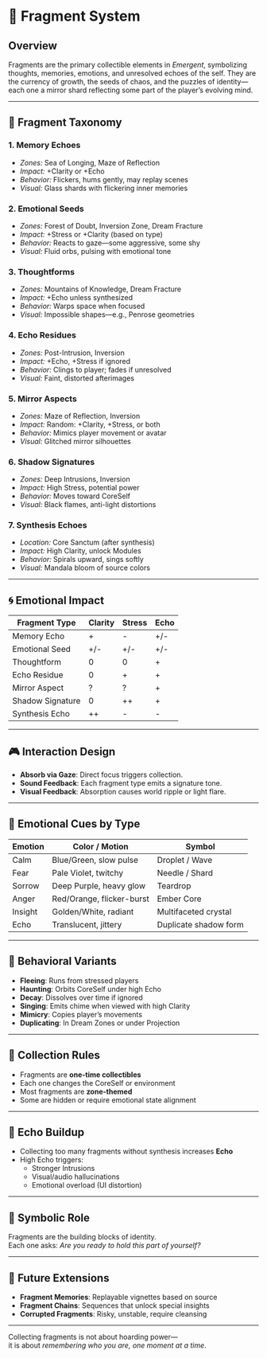 
# 🧠 Fragment System

## Overview

Fragments are the primary collectible elements in *Emergent*, symbolizing thoughts, memories, emotions, and unresolved echoes of the self. They are the currency of growth, the seeds of chaos, and the puzzles of identity—each one a mirror shard reflecting some part of the player’s evolving mind.

---

## 🧩 Fragment Taxonomy

### 1. Memory Echoes
- *Zones:* Sea of Longing, Maze of Reflection
- *Impact:* +Clarity or +Echo
- *Behavior:* Flickers, hums gently, may replay scenes
- *Visual:* Glass shards with flickering inner memories

### 2. Emotional Seeds
- *Zones:* Forest of Doubt, Inversion Zone, Dream Fracture
- *Impact:* +Stress or +Clarity (based on type)
- *Behavior:* Reacts to gaze—some aggressive, some shy
- *Visual:* Fluid orbs, pulsing with emotional tone

### 3. Thoughtforms
- *Zones:* Mountains of Knowledge, Dream Fracture
- *Impact:* +Echo unless synthesized
- *Behavior:* Warps space when focused
- *Visual:* Impossible shapes—e.g., Penrose geometries

### 4. Echo Residues
- *Zones:* Post-Intrusion, Inversion
- *Impact:* +Echo, +Stress if ignored
- *Behavior:* Clings to player; fades if unresolved
- *Visual:* Faint, distorted afterimages

### 5. Mirror Aspects
- *Zones:* Maze of Reflection, Inversion
- *Impact:* Random: +Clarity, +Stress, or both
- *Behavior:* Mimics player movement or avatar
- *Visual:* Glitched mirror silhouettes

### 6. Shadow Signatures
- *Zones:* Deep Intrusions, Inversion
- *Impact:* High Stress, potential power
- *Behavior:* Moves toward CoreSelf
- *Visual:* Black flames, anti-light distortions

### 7. Synthesis Echoes
- *Location:* Core Sanctum (after synthesis)
- *Impact:* High Clarity, unlock Modules
- *Behavior:* Spirals upward, sings softly
- *Visual:* Mandala bloom of source colors

---

## 🌀 Emotional Impact

| Fragment Type     | Clarity | Stress | Echo |
|-------------------|---------|--------|------|
| Memory Echo       | +       | -      | +/-  |
| Emotional Seed    | +/-     | +/-    | +/-  |
| Thoughtform       | 0       | 0      | +    |
| Echo Residue      | 0       | +      | +    |
| Mirror Aspect     | ?       | ?      | +    |
| Shadow Signature  | 0       | ++     | +    |
| Synthesis Echo    | ++      | -      | -    |

---

## 🎮 Interaction Design

- **Absorb via Gaze**: Direct focus triggers collection.
- **Sound Feedback**: Each fragment type emits a signature tone.
- **Visual Feedback**: Absorption causes world ripple or light flare.

---

## 🎨 Emotional Cues by Type

| Emotion | Color / Motion | Symbol |
|--------|----------------|--------|
| Calm   | Blue/Green, slow pulse | Droplet / Wave |
| Fear   | Pale Violet, twitchy | Needle / Shard |
| Sorrow | Deep Purple, heavy glow | Teardrop |
| Anger  | Red/Orange, flicker-burst | Ember Core |
| Insight| Golden/White, radiant | Multifaceted crystal |
| Echo   | Translucent, jittery | Duplicate shadow form |

---

## 🧪 Behavioral Variants

- **Fleeing**: Runs from stressed players
- **Haunting**: Orbits CoreSelf under high Echo
- **Decay**: Dissolves over time if ignored
- **Singing**: Emits chime when viewed with high Clarity
- **Mimicry**: Copies player’s movements
- **Duplicating**: In Dream Zones or under Projection

---

## 🧠 Collection Rules

- Fragments are **one-time collectibles**
- Each one changes the CoreSelf or environment
- Most fragments are **zone-themed**
- Some are hidden or require emotional state alignment

---

## 🔄 Echo Buildup

- Collecting too many fragments without synthesis increases **Echo**
- High Echo triggers:
  - Stronger Intrusions
  - Visual/audio hallucinations
  - Emotional overload (UI distortion)

---

## 🧬 Symbolic Role

Fragments are the building blocks of identity.  
Each one asks: *Are you ready to hold this part of yourself?*

---

## 🔮 Future Extensions

- **Fragment Memories**: Replayable vignettes based on source
- **Fragment Chains**: Sequences that unlock special insights
- **Corrupted Fragments**: Risky, unstable, require cleansing

---

Collecting fragments is not about hoarding power—  
it is about *remembering who you are, one moment at a time*.

